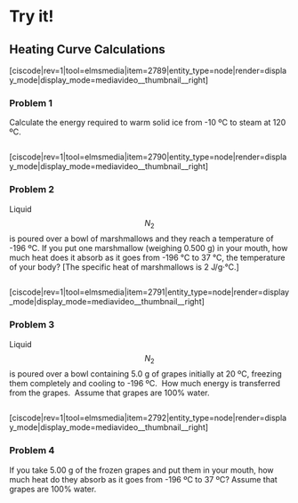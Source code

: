 # Try it!

## Heating Curve Calculations

[ciscode|rev=1|tool=elmsmedia|item=2789|entity_type=node|render=display_mode|display_mode=mediavideo__thumbnail__right]


### Problem 1
Calculate the energy required to warm solid ice from -10 ºC to steam at 120 ºC.

<div class="spacer" style="display:block;overflow:hidden;width:100%;"></div>



[ciscode|rev=1|tool=elmsmedia|item=2790|entity_type=node|render=display_mode|display_mode=mediavideo__thumbnail__right]


### Problem 2
Liquid $$N_2$$ is poured over a bowl of marshmallows and they reach a temperature of -196 ºC. If you put one marshmallow (weighing 0.500 g) in your mouth, how much heat does it absorb as it goes from -196 °C to 37 °C, the temperature of your body? [The specific heat of marshmallows is 2 J/g·°C.]

<div class="spacer" style="display:block;overflow:hidden;width:100%;"></div>


[ciscode|rev=1|tool=elmsmedia|item=2791|entity_type=node|render=display_mode|display_mode=mediavideo__thumbnail__right]



### Problem 3

Liquid $$N_2$$ is poured over a bowl containing 5.0 g of grapes initially at 20 ºC, freezing them completely and cooling to -196 ºC.  How much energy is transferred from the grapes.  Assume that grapes are 100% water.

<div class="spacer" style="display:block;overflow:hidden;width:100%;"></div>


[ciscode|rev=1|tool=elmsmedia|item=2792|entity_type=node|render=display_mode|display_mode=mediavideo__thumbnail__right]



### Problem 4
If you take 5.00 g of the frozen grapes and put them in your mouth, how much heat do they absorb as it goes from -196 ºC to 37 ºC? Assume that grapes are 100% water.



